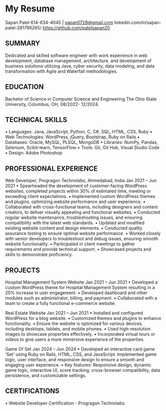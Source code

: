 # My Resume

Sapan Patel
614-634-4045 | sapan0728@gmail.com
linkedin.com/in/sapan-patel-281796265/ 
https://github.com/patelsapan20 

## SUMMARY

Dedicated and skilled software engineer with work experience in web development, database management, architecture, and development of business solutions utilizing Java, cyber security, data modeling, and data transformation with Agile and Waterfall methodologies.

## EDUCATION

Bachelor of Science in Computer Science and Engineering	
The Ohio State University, Columbus, OH, 08/2022- 12/2024.  


## TECHNICAL SKILLS

•	Languages: Java, JavaScript, Python, C, C#, SQL, HTML, CSS, Ruby
•	Web Technologies: WordPress, jQuery, Bootstrap, Ruby on Rails
•	Databases: Oracle, MySQL, PLSQL, MongoDB
•	Libraries: NumPy, Pandas, Selenium, Scikit-learn, TensorFlow
•	Tools: Git, Git Hub, Visual Studio Code
•	Design: Adobe Photoshop


## PROFESSIONAL EXPERIENCE


Web Developer, Progragon Technolabs, Ahmedabad, India	Jan 2021 – Jun 2021
•	Spearheaded the development of customer-facing WordPress websites, completed projects within 30% of estimated time, meeting or exceeding client expectations.
•	Implemented custom WordPress themes and plugins, optimizing website performance and user experience.
•	Collaborated with cross-functional teams, including designers and content creators, to deliver visually appealing and functional websites.
•	Conducted regular website maintenance, troubleshooting issues, and ensuring compatibility with the latest web standards.
•	Updated and modified existing website content and design elements.
•	Conducted quality assurance testing to ensure optimal website performance.
•	Worked closely with senior developers to troubleshoot and debug issues, ensuring smooth website functionality.
•	Participated in client meetings to gather requirements and provide technical support.
•	Showcased projects and skills to demonstrate proficiency.


## PROJECTS


Hospital Management System Website									Jan 2021 – Jun 2021
•	Developed a custom WordPress theme for Hospital Management System resulting in a 25% increase in user engagement.
•	Developed dashboard and other modules such as administrator, billing, and payment.
•	Collaborated with a team to create a fully functional e-commerce website.

Real Estate Website 											Jan 2021 – Jun 2021	
•	Installed and configured WordPress for a blog website.
•	Customized themes and plugins to enhance functionality.
•	Ensure the website is optimized for various devices, including desktops, tablets, and mobile phones.
•	Used high-resolution images to showcase properties effectively.
•	Incorporated virtual tours or videos to give users a more immersive experience of the properties.

Game Of Set												Jan 2024 – Jun 2024	
•	Developed an interactive card game 'Set' using Ruby on Rails, HTML, CSS, and JavaScript. Implemented game logic, user interface, and responsive design to ensure a smooth and engaging user experience. 
•	Key features: Responsive design, dynamic game logic, interactive UI, score tracking, cross-browser compatibility, data persistence, and customizable settings.


## CERTIFICATIONS


•	Website Developer Certification - Progragon Technolabs

	


